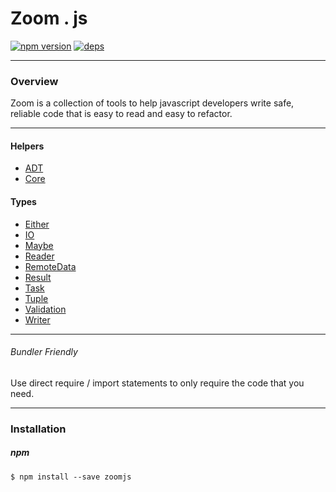 # Zoom . js

[![npm version](https://badge.fury.io/js/zoomjs.svg)](https://badge.fury.io/js/zoomjs)
[![deps](https://david-dm.org/dustinws/zoom.svg)](https://david-dm.org/dustinws/zoom.svg)

---
### Overview

Zoom is a collection of tools to help javascript developers write safe, reliable
code that is easy to read and easy to refactor.

---
#### Helpers
- [ADT](https://github.com/dustinws/zoom/blob/master/docs/ADT.md)
- [Core](https://github.com/dustinws/zoom/blob/master/docs/Core.md)

#### Types
- [Either](https://github.com/dustinws/zoom/blob/master/docs/Either.md)
- [IO](https://github.com/dustinws/zoom/blob/master/docs/IO.md)
- [Maybe](https://github.com/dustinws/zoom/blob/master/docs/Maybe.md)
- [Reader](https://github.com/dustinws/zoom/blob/master/docs/Reader.md)
- [RemoteData](https://github.com/dustinws/zoom/blob/master/docs/RemoteData.md)
- [Result](https://github.com/dustinws/zoom/blob/master/docs/Result.md)
- [Task](https://github.com/dustinws/zoom/blob/master/docs/Task.md)
- [Tuple](https://github.com/dustinws/zoom/blob/master/docs/Tuple.md)
- [Validation](https://github.com/dustinws/zoom/blob/master/docs/Validation.md)
- [Writer](https://github.com/dustinws/zoom/blob/master/docs/Writer.md)

---

###### Bundler Friendly
Use direct require / import statements to only require the code that you need.

---

### Installation

##### npm
`$ npm install --save zoomjs`
